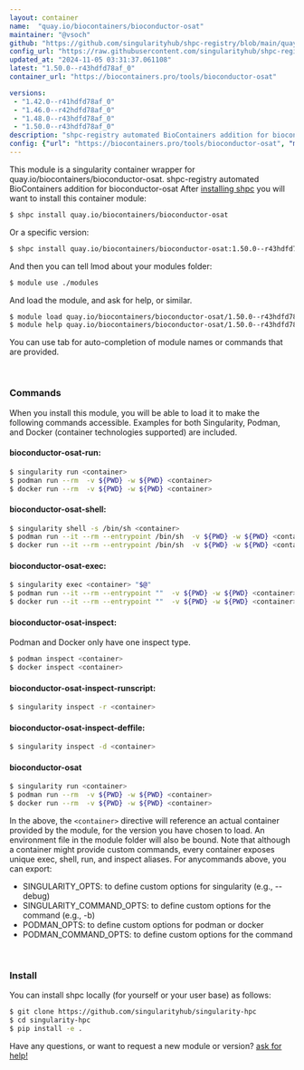 ```yaml
---
layout: container
name:  "quay.io/biocontainers/bioconductor-osat"
maintainer: "@vsoch"
github: "https://github.com/singularityhub/shpc-registry/blob/main/quay.io/biocontainers/bioconductor-osat/container.yaml"
config_url: "https://raw.githubusercontent.com/singularityhub/shpc-registry/main/quay.io/biocontainers/bioconductor-osat/container.yaml"
updated_at: "2024-11-05 03:31:37.061108"
latest: "1.50.0--r43hdfd78af_0"
container_url: "https://biocontainers.pro/tools/bioconductor-osat"

versions:
 - "1.42.0--r41hdfd78af_0"
 - "1.46.0--r42hdfd78af_0"
 - "1.48.0--r43hdfd78af_0"
 - "1.50.0--r43hdfd78af_0"
description: "shpc-registry automated BioContainers addition for bioconductor-osat"
config: {"url": "https://biocontainers.pro/tools/bioconductor-osat", "maintainer": "@vsoch", "description": "shpc-registry automated BioContainers addition for bioconductor-osat", "latest": {"1.50.0--r43hdfd78af_0": "sha256:5fa1edff87bb32569a9f01a9649f68a750c142f4a408ea84c222df79d2fd74c4"}, "tags": {"1.42.0--r41hdfd78af_0": "sha256:8562b99eaec4811a521f4818835f508d0547a0f160e250ca26e2049dcb04133a", "1.46.0--r42hdfd78af_0": "sha256:10fd014cb46bded84c77606eadb8d5b71b930a3a1fabb621926c5afa1540dac2", "1.48.0--r43hdfd78af_0": "sha256:3c9dfafab093b21c966ed5e44a6b01017bf3d845a9f22d16a90e53d544ef92b7", "1.50.0--r43hdfd78af_0": "sha256:5fa1edff87bb32569a9f01a9649f68a750c142f4a408ea84c222df79d2fd74c4"}, "docker": "quay.io/biocontainers/bioconductor-osat"}
---
```


This module is a singularity container wrapper for quay.io/biocontainers/bioconductor-osat.
shpc-registry automated BioContainers addition for bioconductor-osat
After [installing shpc](#install) you will want to install this container module:


```bash
$ shpc install quay.io/biocontainers/bioconductor-osat
```

Or a specific version:

```bash
$ shpc install quay.io/biocontainers/bioconductor-osat:1.50.0--r43hdfd78af_0
```

And then you can tell lmod about your modules folder:

```bash
$ module use ./modules
```

And load the module, and ask for help, or similar.

```bash
$ module load quay.io/biocontainers/bioconductor-osat/1.50.0--r43hdfd78af_0
$ module help quay.io/biocontainers/bioconductor-osat/1.50.0--r43hdfd78af_0
```

You can use tab for auto-completion of module names or commands that are provided.

<br>

### Commands

When you install this module, you will be able to load it to make the following commands accessible.
Examples for both Singularity, Podman, and Docker (container technologies supported) are included.

#### bioconductor-osat-run:

```bash
$ singularity run <container>
$ podman run --rm  -v ${PWD} -w ${PWD} <container>
$ docker run --rm  -v ${PWD} -w ${PWD} <container>
```

#### bioconductor-osat-shell:

```bash
$ singularity shell -s /bin/sh <container>
$ podman run --it --rm --entrypoint /bin/sh  -v ${PWD} -w ${PWD} <container>
$ docker run --it --rm --entrypoint /bin/sh  -v ${PWD} -w ${PWD} <container>
```

#### bioconductor-osat-exec:

```bash
$ singularity exec <container> "$@"
$ podman run --it --rm --entrypoint ""  -v ${PWD} -w ${PWD} <container> "$@"
$ docker run --it --rm --entrypoint ""  -v ${PWD} -w ${PWD} <container> "$@"
```

#### bioconductor-osat-inspect:

Podman and Docker only have one inspect type.

```bash
$ podman inspect <container>
$ docker inspect <container>
```

#### bioconductor-osat-inspect-runscript:

```bash
$ singularity inspect -r <container>
```

#### bioconductor-osat-inspect-deffile:

```bash
$ singularity inspect -d <container>
```



#### bioconductor-osat

```bash
$ singularity run <container>
$ podman run --rm  -v ${PWD} -w ${PWD} <container>
$ docker run --rm  -v ${PWD} -w ${PWD} <container>
```


In the above, the `<container>` directive will reference an actual container provided
by the module, for the version you have chosen to load. An environment file in the
module folder will also be bound. Note that although a container
might provide custom commands, every container exposes unique exec, shell, run, and
inspect aliases. For anycommands above, you can export:

 - SINGULARITY_OPTS: to define custom options for singularity (e.g., --debug)
 - SINGULARITY_COMMAND_OPTS: to define custom options for the command (e.g., -b)
 - PODMAN_OPTS: to define custom options for podman or docker
 - PODMAN_COMMAND_OPTS: to define custom options for the command

<br>

### Install

You can install shpc locally (for yourself or your user base) as follows:

```bash
$ git clone https://github.com/singularityhub/singularity-hpc
$ cd singularity-hpc
$ pip install -e .
```

Have any questions, or want to request a new module or version? [ask for help!](https://github.com/singularityhub/singularity-hpc/issues)